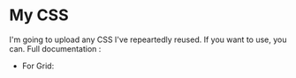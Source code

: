 # My CSS
I'm going to upload any CSS I've repeartedly reused. If you want to use, you can. 
Full documentation :
+ For Grid: 
